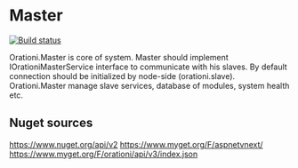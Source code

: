 # Master

[![Build status](https://ci.appveyor.com/api/projects/status/lsrqkuwxvymsk9bb?svg=true)](https://ci.appveyor.com/project/ProjectOrationi/master)

Orationi.Master is core of system. Master should implement IOrationiMasterService interface to communicate with his slaves. By default connection should be initialized by node-side (orationi.slave). Orationi.Master manage slave services, database of modules, system health etc.

## Nuget sources

https://www.nuget.org/api/v2
https://www.myget.org/F/aspnetvnext/
https://www.myget.org/F/orationi/api/v3/index.json
